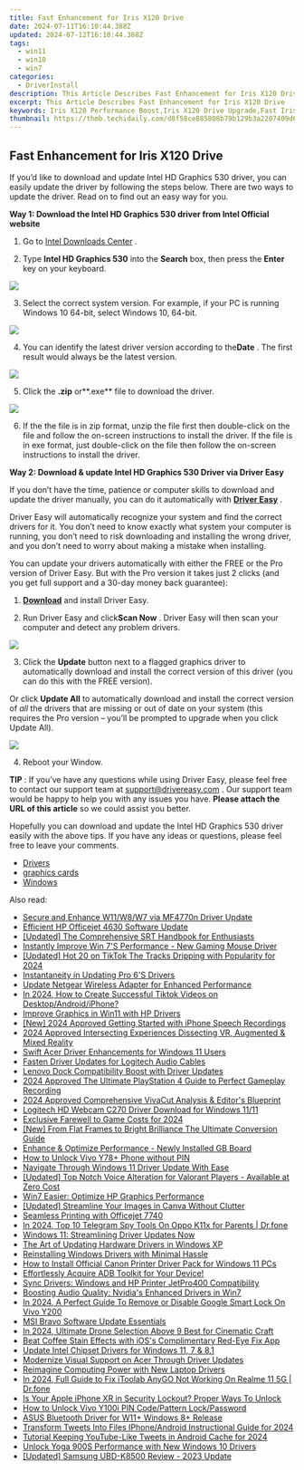 ```yaml
---
title: Fast Enhancement for Iris X120 Drive
date: 2024-07-11T16:10:44.388Z
updated: 2024-07-12T16:10:44.388Z
tags:
  - win11
  - win10
  - win7
categories:
  - DriverInstall
description: This Article Describes Fast Enhancement for Iris X120 Drive
excerpt: This Article Describes Fast Enhancement for Iris X120 Drive
keywords: Iris X120 Performance Boost,Iris X120 Drive Upgrade,Fast Iris X120 Solid-State Drive,Iris X120 SSD Enhancement,Speed Optimization for Iris X120,Iris X120 Drive Acceleration,Enhanced Iris X120 Storage Performance
thumbnail: https://thmb.techidaily.com/d8f58ce885808b79b129b3a2207409d6b0df7e72b7b5c93436a642cc91c8c39d.jpg
---
```


## Fast Enhancement for Iris X120 Drive

 If you’d like to download and update Intel HD Graphics 530 driver, you can easily update the driver by following the steps below. There are two ways to update the driver. Read on to find out an easy way for you.

 **Way 1: Download the Intel HD Graphics 530 driver from Intel Official website**

 1) Go to [Intel Downloads Center](https://downloadcenter.intel.com/) .
  
 2) Type **Intel HD Graphics 530** into the **Search**  box, then press the **Enter** key on your keyboard.

![](https://images.drivereasy.com/wp-content/uploads/2018/05/img_5b05373582556.jpg)

 3) Select the correct system version. For example, if your PC is running Windows 10 64-bit, select Windows 10, 64-bit.

![](https://images.drivereasy.com/wp-content/uploads/2018/05/img_5b053888f2f39.jpg)

 4) You can identify the latest driver version according to the**Date** . The first result would always be the latest version.

![](https://images.drivereasy.com/wp-content/uploads/2018/05/img_5b05384ab5177.jpg)

 5) Click the **.zip** or**.exe** file to download the driver.

![](https://images.drivereasy.com/wp-content/uploads/2018/05/img_5b0537a7392a2.jpg)

 6) If the the file is in zip format, unzip the file first then double-click on the file and follow the on-screen instructions to install the driver. If the file is in exe format, just double-click on the file then follow the on-screen instructions to install the driver.

 **Way 2: Download & update Intel HD Graphics 530 Driver via Driver Easy**

 If you don’t have the time, patience or computer skills to download and update the driver manually, you can do it automatically with **[Driver Easy](https://tools.techidaily.com/drivereasy/download/)** .

 Driver Easy will automatically recognize your system and find the correct drivers for it. You don’t need to know exactly what system your computer is running, you don’t need to risk downloading and installing the wrong driver, and you don’t need to worry about making a mistake when installing.

 You can update your drivers automatically with either the FREE or the Pro version of Driver Easy. But with the Pro version it takes just 2 clicks (and you get full support and a 30-day money back guarantee):

 1) **[Download](https://tools.techidaily.com/drivereasy/download/)**   and install Driver Easy.

 2) Run Driver Easy and click**Scan Now** . Driver Easy will then scan your computer and detect any problem drivers.

![](https://images.drivereasy.com/wp-content/uploads/2018/05/img_5b093396a1a90.jpg)

3) Click the **Update**  button next to a flagged graphics driver to automatically download and install the correct version of this driver (you can do this with the FREE version).

Or click **Update All**  to automatically download and install the correct version of _all_  the drivers that are missing or out of date on your system (this requires the Pro version – you’ll be prompted to upgrade when you click Update All).

![](https://images.drivereasy.com/wp-content/uploads/2018/05/img_5b09336d79bfb.jpg)

4) Reboot your Window.

**TIP** : If you’ve have any questions while using Driver Easy, please feel free to contact our support team at [support@drivereasy.com](https://tools.techidaily.com/drivereasy/download/) . Our support team would be happy to help you with any issues you have. **Please attach the URL of this article** so we could assist you better.

 Hopefully you can download and update the Intel HD Graphics 530 driver easily with the above tips. If you have any ideas or questions, please feel free to leave your comments.

* [Drivers](https://tools.techidaily.com/drivereasy/download/)
* [graphics cards](https://tools.techidaily.com/drivereasy/download/)
* [Windows](https://tools.techidaily.com/drivereasy/download/)

<ins class="adsbygoogle"
     style="display:block"
     data-ad-format="autorelaxed"
     data-ad-client="ca-pub-7571918770474297"
     data-ad-slot="1223367746"></ins>



<ins class="adsbygoogle"
     style="display:block"
     data-ad-client="ca-pub-7571918770474297"
     data-ad-slot="8358498916"
     data-ad-format="auto"
     data-full-width-responsive="true"></ins>



<span class="atpl-alsoreadstyle">Also read:</span>
<div><ul>
<li><a href="https://driver-install.techidaily.com/secure-and-enhance-w11w8w7-via-mf4770n-driver-update/"><u>Secure and Enhance W11/W8/W7 via MF4770n Driver Update</u></a></li>
<li><a href="https://driver-install.techidaily.com/efficient-hp-officejet-4630-software-update/"><u>Efficient HP Officejet 4630 Software Update</u></a></li>
<li><a href="https://some-skills.techidaily.com/updated-the-comprehensive-srt-handbook-for-enthusiasts/"><u>[Updated] The Comprehensive SRT Handbook for Enthusiasts</u></a></li>
<li><a href="https://driver-install.techidaily.com/instantly-improve-win-7s-performance-new-gaming-mouse-driver/"><u>Instantly Improve Win 7'S Performance - New Gaming Mouse Driver</u></a></li>
<li><a href="https://tiktok-clips.techidaily.com/updated-hot-20-on-tiktok-the-tracks-dripping-with-popularity-for-2024/"><u>[Updated] Hot 20 on TikTok  The Tracks Dripping with Popularity for 2024</u></a></li>
<li><a href="https://driver-install.techidaily.com/instantaneity-in-updating-pro-6s-drivers/"><u>Instantaneity in Updating Pro 6'S Drivers</u></a></li>
<li><a href="https://driver-install.techidaily.com/update-netgear-wireless-adapter-for-enhanced-performance/"><u>Update Netgear Wireless Adapter for Enhanced Performance</u></a></li>
<li><a href="https://tiktok-video-recordings.techidaily.com/in-2024-how-to-create-successful-tiktok-videos-on-desktopandroidiphone/"><u>In 2024, How to Create Successful Tiktok Videos on Desktop/Android/iPhone?</u></a></li>
<li><a href="https://driver-install.techidaily.com/improve-graphics-in-win11-with-hp-drivers/"><u>Improve Graphics in Win11 with HP Drivers</u></a></li>
<li><a href="https://visual-screen-recording.techidaily.com/new-2024-approved-getting-started-with-iphone-speech-recordings/"><u>[New] 2024 Approved  Getting Started with iPhone Speech Recordings</u></a></li>
<li><a href="https://extra-skills.techidaily.com/2024-approved-intersecting-experiences-dissecting-vr-augmented-and-mixed-reality/"><u>2024 Approved  Intersecting Experiences  Dissecting VR, Augmented & Mixed Reality</u></a></li>
<li><a href="https://driver-install.techidaily.com/swift-acer-driver-enhancements-for-windows-11-users/"><u>Swift Acer Driver Enhancements for Windows 11 Users</u></a></li>
<li><a href="https://driver-install.techidaily.com/fasten-driver-updates-for-logitech-audio-cables/"><u>Fasten Driver Updates for Logitech Audio Cables</u></a></li>
<li><a href="https://driver-install.techidaily.com/lenovo-dock-compatibility-boost-with-driver-updates/"><u>Lenovo Dock Compatibility Boost with Driver Updates</u></a></li>
<li><a href="https://digital-screen-recording.techidaily.com/2024-approved-the-ultimate-playstation-4-guide-to-perfect-gameplay-recording/"><u>2024 Approved  The Ultimate PlayStation 4 Guide to Perfect Gameplay Recording</u></a></li>
<li><a href="https://extra-hints.techidaily.com/2024-approved-comprehensive-vivacut-analysis-and-editors-blueprint/"><u>2024 Approved  Comprehensive VivaCut Analysis & Editor's Blueprint</u></a></li>
<li><a href="https://driver-install.techidaily.com/logitech-hd-webcam-c270-driver-download-for-windows-1111/"><u>Logitech HD Webcam C270 Driver Download for Windows 11/11</u></a></li>
<li><a href="https://screen-recording.techidaily.com/exclusive-farewell-to-game-costs-for-2024/"><u>Exclusive Farewell to Game Costs for 2024</u></a></li>
<li><a href="https://some-knowledge.techidaily.com/new-from-flat-frames-to-bright-brilliance-the-ultimate-conversion-guide/"><u>[New] From Flat Frames to Bright Brilliance  The Ultimate Conversion Guide</u></a></li>
<li><a href="https://driver-install.techidaily.com/enhance-and-optimize-performance-newly-installed-gb-board/"><u>Enhance & Optimize Performance - Newly Installed GB Board</u></a></li>
<li><a href="https://android-unlock.techidaily.com/how-to-unlock-vivo-y78plus-phone-without-pin-by-drfone-android/"><u>How to Unlock Vivo Y78+ Phone without PIN</u></a></li>
<li><a href="https://driver-install.techidaily.com/navigate-through-windows-11-driver-update-with-ease/"><u>Navigate Through Windows 11 Driver Update With Ease</u></a></li>
<li><a href="https://some-skills.techidaily.com/updated-top-notch-voice-alteration-for-valorant-players-available-at-zero-cost/"><u>[Updated] Top Notch Voice Alteration for Valorant Players - Available at Zero Cost</u></a></li>
<li><a href="https://driver-install.techidaily.com/win7-easier-optimize-hp-graphics-performance/"><u>Win7 Easier: Optimize HP Graphics Performance</u></a></li>
<li><a href="https://some-skills.techidaily.com/updated-streamline-your-images-in-canva-without-clutter/"><u>[Updated] Streamline Your Images in Canva Without Clutter</u></a></li>
<li><a href="https://driver-install.techidaily.com/seamless-printing-with-officejet-7740/"><u>Seamless Printing with Officejet 7740</u></a></li>
<li><a href="https://android-location-track.techidaily.com/in-2024-top-10-telegram-spy-tools-on-oppo-k11x-for-parents-drfone-by-drfone-virtual-android/"><u>In 2024, Top 10 Telegram Spy Tools On Oppo K11x for Parents | Dr.fone</u></a></li>
<li><a href="https://driver-install.techidaily.com/windows-11-streamlining-driver-updates-now/"><u>Windows 11: Streamlining Driver Updates Now</u></a></li>
<li><a href="https://driver-install.techidaily.com/the-art-of-updating-hardware-drivers-in-windows-xp/"><u>The Art of Updating Hardware Drivers in Windows XP</u></a></li>
<li><a href="https://driver-install.techidaily.com/reinstalling-windows-drivers-with-minimal-hassle/"><u>Reinstalling Windows Drivers with Minimal Hassle</u></a></li>
<li><a href="https://driver-install.techidaily.com/how-to-install-official-canon-printer-driver-pack-for-windows-11-pcs/"><u>How to Install Official Canon Printer Driver Pack for Windows 11 PCs</u></a></li>
<li><a href="https://driver-install.techidaily.com/effortlessly-acquire-adb-toolkit-for-your-device/"><u>Effortlessly Acquire ADB Toolkit for Your Device!</u></a></li>
<li><a href="https://driver-install.techidaily.com/sync-drivers-windows-and-hp-printer-jetpro400-compatibility/"><u>Sync Drivers: Windows and HP Printer JetPro400 Compatibility</u></a></li>
<li><a href="https://driver-install.techidaily.com/boosting-audio-quality-nvidias-enhanced-drivers-in-win7/"><u>Boosting Audio Quality: Nvidia's Enhanced Drivers in Win7</u></a></li>
<li><a href="https://android-unlock.techidaily.com/in-2024-a-perfect-guide-to-remove-or-disable-google-smart-lock-on-vivo-y200-by-drfone-android/"><u>In 2024, A Perfect Guide To Remove or Disable Google Smart Lock On Vivo Y200</u></a></li>
<li><a href="https://driver-install.techidaily.com/msi-bravo-software-update-essentials/"><u>MSI Bravo Software Update Essentials</u></a></li>
<li><a href="https://fox-direct.techidaily.com/in-2024-ultimate-drone-selection-above-9-best-for-cinematic-craft/"><u>In 2024, Ultimate Drone Selection  Above 9 Best for Cinematic Craft</u></a></li>
<li><a href="https://fox-cloud.techidaily.com/beat-coffee-stain-effects-with-ioss-complimentary-red-eye-fix-app/"><u>Beat Coffee Stain Effects with iOS's Complimentary Red-Eye Fix App</u></a></li>
<li><a href="https://driver-install.techidaily.com/update-intel-chipset-drivers-for-windows-11-7-and-81/"><u>Update Intel Chipset Drivers for Windows 11, 7 & 8.1</u></a></li>
<li><a href="https://driver-install.techidaily.com/modernize-visual-support-on-acer-through-driver-updates/"><u>Modernize Visual Support on Acer Through Driver Updates</u></a></li>
<li><a href="https://driver-install.techidaily.com/reimagine-computing-power-with-new-laptop-drivers/"><u>Reimagine Computing Power with New Laptop Drivers</u></a></li>
<li><a href="https://review-topics.techidaily.com/in-2024-full-guide-to-fix-itoolab-anygo-not-working-on-realme-11-5g-drfone-by-drfone-virtual-android/"><u>In 2024, Full Guide to Fix iToolab AnyGO Not Working On Realme 11 5G | Dr.fone</u></a></li>
<li><a href="https://ios-unlock.techidaily.com/is-your-apple-iphone-xr-in-security-lockout-proper-ways-to-unlock-by-drfone-ios/"><u>Is Your Apple iPhone XR in Security Lockout? Proper Ways To Unlock</u></a></li>
<li><a href="https://android-unlock.techidaily.com/how-to-unlock-vivo-y100i-pin-codepattern-lockpassword-by-drfone-android/"><u>How to Unlock Vivo Y100i PIN Code/Pattern Lock/Password</u></a></li>
<li><a href="https://driver-install.techidaily.com/asus-bluetooth-driver-for-w11plus-windows-8plus-release/"><u>ASUS Bluetooth Driver for W11+ Windows 8+ Release</u></a></li>
<li><a href="https://twitter-videos.techidaily.com/transform-tweets-into-files-iphoneandroid-instructional-guide-for-2024/"><u>Transform Tweets Into Files  IPhone/Android Instructional Guide for 2024</u></a></li>
<li><a href="https://twitter-videos.techidaily.com/tutorial-keeping-youtube-like-tweets-in-android-cache-for-2024/"><u>Tutorial  Keeping YouTube-Like Tweets in Android Cache for 2024</u></a></li>
<li><a href="https://driver-install.techidaily.com/unlock-yoga-900s-performance-with-new-windows-10-drivers/"><u>Unlock Yoga 900S Performance with New Windows 10 Drivers</u></a></li>
<li><a href="https://extra-support.techidaily.com/updated-samsung-ubd-k8500-review-2023-update/"><u>[Updated] Samsung UBD-K8500 Review - 2023 Update</u></a></li>
</ul></div>
